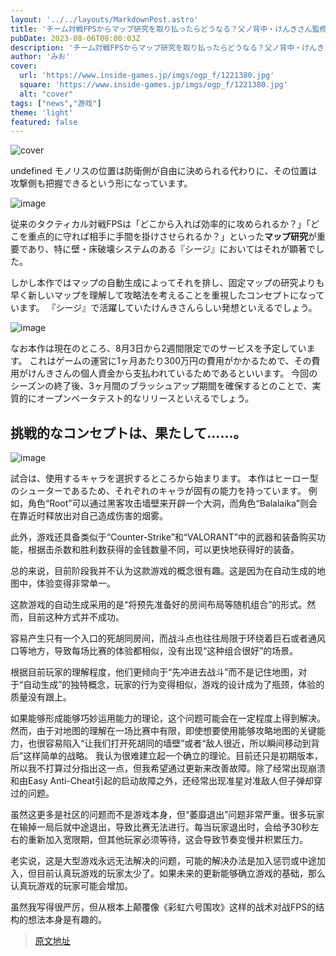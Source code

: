 ```yaml
---
layout: '../../layouts/MarkdownPost.astro'
title: 'チーム対戦FPSからマップ研究を取り払ったらどうなる？父ノ背中・けんきさん監修『Project F』はまだまだ課題山積みか【プレイレポ】'
pubDate: 2023-08-06T08:00:03Z
description: 'チーム対戦FPSからマップ研究を取り払ったらどうなる？父ノ背中・けんきさん監修『Project F』はまだまだ課題山積みか【プレイレポ】'
author: 'みお'
cover:
  url: 'https://www.inside-games.jp/imgs/ogp_f/1221380.jpg'
  square: 'https://www.inside-games.jp/imgs/ogp_f/1221380.jpg'
  alt: "cover"
tags: ["news","游戏"]
theme: 'light'
featured: false
---
```


![cover](https://www.inside-games.jp/imgs/ogp_f/1221380.jpg)

undefined
モノリスの位置は防衛側が自由に決められる代わりに、その位置は攻撃側も把握できるという形になっています。

![image](https://www.inside-games.jp/imgs/zoom/1221389.png)

従来のタクティカル対戦FPSは「どこから入れば効率的に攻められるか？」「どこを重点的に守れば相手に手間を掛けさせられるか？」といった**マップ研究**が重要であり、特に壁・床破壊システムのある『シージ』においてはそれが顕著でした。

しかし本作ではマップの自動生成によってそれを排し、固定マップの研究よりも早く新しいマップを理解して攻略法を考えることを重視したコンセプトになっています。 『シージ』で活躍していたけんきさんらしい発想といえるでしょう。

![image](https://www.inside-games.jp/imgs/zoom/1221390.png)

なお本作は現在のところ、8月3日から2週間限定でのサービスを予定しています。 これはゲームの運営に1ヶ月あたり300万円の費用がかかるためで、その費用がけんきさんの個人資金から支払われているためであるといいます。 今回のシーズンの終了後、3ヶ月間のブラッシュアップ期間を確保するとのことで、実質的にオープンベータテスト的なリリースといえるでしょう。

## 挑戦的なコンセプトは、果たして……。

![image](https://www.inside-games.jp/imgs/zoom/1221391.png)

試合は、使用するキャラを選択するところから始まります。 本作はヒーロー型のシューターであるため、それぞれのキャラが固有の能力を持っています。
例如，角色“Root”可以通过黑客攻击墙壁来开辟一个大洞，而角色“Balalaika”则会在靠近时释放出对自己造成伤害的烟雾。

此外，游戏还具备类似于“Counter-Strike”和“VALORANT”中的武器和装备购买功能，根据击杀数和胜利数获得的金钱数量不同，可以更快地获得好的装备。

总的来说，目前阶段我并不认为这款游戏的概念很有趣。这是因为在自动生成的地图中，体验变得非常单一。

这款游戏的自动生成采用的是“将预先准备好的房间布局等随机组合”的形式。然而，目前这种方式并不成功。

容易产生只有一个入口的死胡同房间，而战斗点也往往局限于环绕着巨石或者通风口等地方，导致每场比赛的体验都相似，没有出现“这种组合很好”的场景。

根据目前玩家的理解程度，他们更倾向于“先冲进去战斗”而不是记住地图，对于“自动生成”的独特概念，玩家的行为变得相似，游戏的设计成为了瓶颈，体验的质量没有跟上。

如果能够形成能够巧妙运用能力的理论，这个问题可能会在一定程度上得到解决。然而，由于对地图的理解在一场比赛中有限，即使想要使用能够攻略地图的关键能力，也很容易陷入“让我们打开死胡同的墙壁”或者“敌人很近，所以瞬间移动到背后”这样简单的战略。
我认为很难建立起一个确立的理论。目前还只是初期版本，所以我不打算过分指出这一点，但我希望通过更新来改善故障。除了经常出现崩溃和由Easy Anti-Cheat引起的启动故障之外，还经常出现准星对准敌人但子弹却穿过的问题。

虽然这更多是社区的问题而不是游戏本身，但“萎靡退出”问题非常严重。很多玩家在输掉一局后就中途退出，导致比赛无法进行。每当玩家退出时，会给予30秒左右的重新加入宽限期，但其他玩家必须等待，这会导致节奏变慢并积累压力。

老实说，这是大型游戏永远无法解决的问题，可能的解决办法是加入惩罚或中途加入，但目前认真玩游戏的玩家太少了。如果未来的更新能够确立游戏的基础，那么认真玩游戏的玩家可能会增加。

虽然我写得很严厉，但从根本上颠覆像《彩虹六号围攻》这样的战术对战FPS的结构的想法本身是有趣的。

>[原文地址](https://www.inside-games.jp/article/2023/08/06/147669.html)  